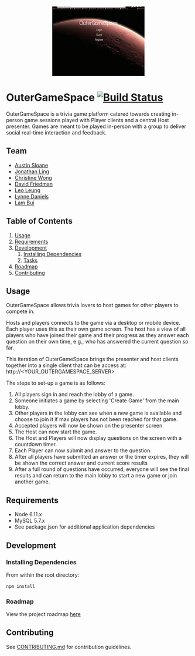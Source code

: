 <p align="center"><img src="/images/output.gif" height="50%" width="50%" ></p>

# OuterGameSpace [![Build Status](https://travis-ci.org/outergamespace/outergamespace.svg?branch=develop)](https://travis-ci.org/outergamespace/outergamespace)

OuterGameSpace is a trivia game platform catered towards creating in-person game sessions played with Player clients and a central Host presenter. Games are meant to be played in-person with a group to deliver social real-time interaction and feedback.

## Team

* [Austin Sloane](https://github.com/Blaradox)
* [Jonathan Ling](https://github.com/electicpen)
* [Christine Wong](https://github.com/christine-w)
* [David Friedman](https://github.com/dfried514)
* [Leo Leung](https://github.com/leungleoqin)
* [Lynne Daniels](https://github.com/Lynne-Daniels)
* [Lam Bui](https://github.com/lamdbui)

## Table of Contents

1. [Usage](#Usage)
1. [Requirements](#requirements)
1. [Development](#development)
   1. [Installing Dependencies](#installing-dependencies)
   1. [Tasks](#tasks)
1. [Roadmap](#roadmap)
1. [Contributing](#contributing)

## Usage

OuterGameSpace allows trivia lovers to host games for other players to compete in.

Hosts and players connects to the game via a desktop or mobile device. Each player uses this as their own game screen. The host has a view of all players who have joined their game and their progress as they answer each question on their own time, e.g., who has answered the current question so far.

This iteration of OuterGameSpace brings the presenter and host clients together into a single client that can be access at:
http://<YOUR_OUTERGAMESPACE_SERVER>

The steps to set-up a game is as follows:

1. All players sign in and reach the lobby of a game.
1. Someone initiates a game by selecting 'Create Game' from the main lobby.
1. Other players in the lobby can see when a new game is available and choose to join it if max players has not been reached for that game.
1. Accepted players will now be shown on the presenter screen.
1. The Host can now start the game.
1. The Host and Players will now display questions on the screen with a countdown timer.
1. Each Player can now submit and answer to the question.
1. After all players have submitted an answer or the timer expires, they will be shown the correct answer and current score results
1. After a full round of questions have occurred, everyone will see the final results and can return to the main lobby to start a new game or join another game.

## Requirements

* Node 6.11.x
* MySQL 5.7.x
* See package.json for additional application dependencies

## Development

### Installing Dependencies

From within the root directory:

```sh
npm install
```

### Roadmap

View the project roadmap [here](https://docs.google.com/spreadsheets/d/1spVYH4ff5ihcrDYiS6ixOritzBoLicNzOykovLnOkRQ/edit?usp=sharing)

## Contributing

See [CONTRIBUTING.md](CONTRIBUTING.md) for contribution guidelines.
